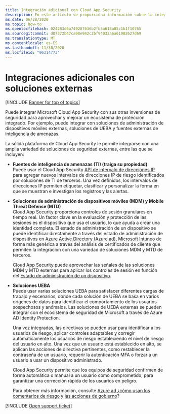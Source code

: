 ```yaml
---
title: Integración adicional con Cloud App Security
description: En este artículo se proporciona información sobre la integración de soluciones de terceros con Cloud App Security.
ms.date: 06/28/2020
ms.topic: how-to
ms.openlocfilehash: 024283d6a749287636b2fb5a618a85c1b1f10765
ms.sourcegitcommit: d87372b47ca98e942c2bf94032a6a61902627d69
ms.translationtype: MT
ms.contentlocale: es-ES
ms.lasthandoff: 11/30/2020
ms.locfileid: "96314773"
---
```

# <a name="additional-integrations-with-external-solutions"></a>Integraciones adicionales con soluciones externas

[!INCLUDE [Banner for top of topics](includes/banner.md)]

Puede integrar Microsoft Cloud App Security con sus otras inversiones de seguridad para aprovechar y mejorar un ecosistema de protección integrado. Por ejemplo, puede integrar con soluciones de administración de dispositivos móviles externas, soluciones de UEBA y fuentes externas de inteligencia de amenazas.

La sólida plataforma de Cloud App Security le permite integrarse con una amplia variedad de soluciones de seguridad externas, entre las que se incluyen:

- **Fuentes de inteligencia de amenazas (TI) (traiga su propiedad)**  
    Puede usar el Cloud App Security [API de intervalo de direcciones IP](api-data-enrichment.md) para agregar nuevos intervalos de direcciones IP de riesgo identificados por soluciones de TI de terceros. Una vez definidos, los intervalos de direcciones IP permiten etiquetar, clasificar y personalizar la forma en que se muestran e investigan los registros y las alertas.

- **Soluciones de administración de dispositivos móviles (MDM) y Mobile Threat Defense (MTD)**  
    Cloud App Security proporciona controles de sesión granulares en tiempo real. Un factor clave en la evaluación y protección de las sesiones es el dispositivo que usa el usuario, lo que ayuda a crear una identidad completa. El estado de administración de un dispositivo se puede identificar directamente a través del estado de administración de dispositivos en [Azure Active Directory (Azure ad)](/azure/active-directory/conditional-access/overview), [Microsoft Intune](/intune/mobile-threat-defense)o de forma más genérica a través del análisis de certificados de cliente que permiten la integración con una variedad de soluciones MDM y MTD de terceros.

    Cloud App Security puede aprovechar las señales de las soluciones MDM y MTD externas para aplicar los controles de sesión en función del [Estado de administración de un dispositivo](proxy-intro-aad.md#managed-device-identification).

- **Soluciones UEBA**  
    Puede usar varias soluciones UEBA para satisfacer diferentes cargas de trabajo y escenarios, donde cada solución de UEBA se basa en varios orígenes de datos para identificar el comportamiento de los usuarios sospechosos y anómalos. Las soluciones de UEBA externas se pueden integrar con el ecosistema de seguridad de Microsoft a través de Azure AD Identity Protection.

    Una vez integradas, las directivas se pueden usar para identificar a los usuarios de riesgo, aplicar controles adaptables y corregir automáticamente los usuarios de riesgo estableciendo el nivel de riesgo del usuario en alto. Una vez que un usuario está establecido en alto, se aplican las acciones de directiva pertinentes, como restablecer la contraseña de un usuario, requerir la autenticación MFA o forzar a un usuario a usar un dispositivo administrado.

    Cloud App Security permite que los equipos de seguridad confirmen de forma automática o manual a un usuario como comprometido, para garantizar una corrección rápida de los usuarios en peligro.

    Para obtener más información, consulte [Azure ad ¿cómo usan los comentarios de riesgo](/azure/active-directory/identity-protection/howto-identity-protection-risk-feedback#how-does-azure-ad-use-my-risk-feedback) y [las acciones de gobierno](accounts.md#governance-actions)?

[!INCLUDE [Open support ticket](includes/support.md)]

